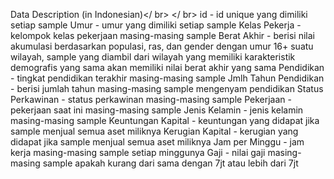 Data Description (in Indonesian)</ br>
</ br>
id - id unique yang dimiliki setiap sample
Umur - umur yang dimiliki setiap sample
Kelas Pekerja - kelompok kelas pekerjaan masing-masing sample
Berat Akhir - berisi nilai akumulasi berdasarkan populasi, ras, dan gender dengan umur 16+ suatu wilayah, sample yang diambil dari wilayah yang memiliki karakteristik demografis yang sama akan memiliki nilai berat akhir yang sama
Pendidikan - tingkat pendidikan terakhir masing-masing sample
Jmlh Tahun Pendidikan - berisi jumlah tahun masing-masing sample mengenyam pendidikan
Status Perkawinan - status perkawinan masing-masing sample
Pekerjaan - pekerjaan saat ini masing-masing sample
Jenis Kelamin - jenis kelamin masing-masing sample
Keuntungan Kapital - keuntungan yang didapat jika sample menjual semua aset miliknya
Kerugian Kapital - kerugian yang didapat jika sample menjual semua aset miliknya
Jam per Minggu - jam kerja masing-masing sample setiap minggunya
Gaji - nilai gaji masing-masing sample apakah kurang dari sama dengan 7jt atau lebih dari 7jt

